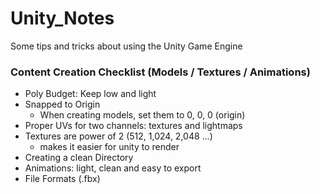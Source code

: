 # Unity_Notes
Some tips and tricks about using the Unity Game Engine


### Content Creation Checklist (Models / Textures / Animations)

* Poly Budget: Keep low and light
* Snapped to Origin
  - When creating models, set them to 0, 0, 0 (origin)
* Proper UVs for two channels: textures and lightmaps
* Textures are power of 2 (512, 1,024, 2,048 ...)
  - makes it easier for unity to render
* Creating a clean Directory
* Animations: light, clean and easy to export
* File Formats (.fbx)

